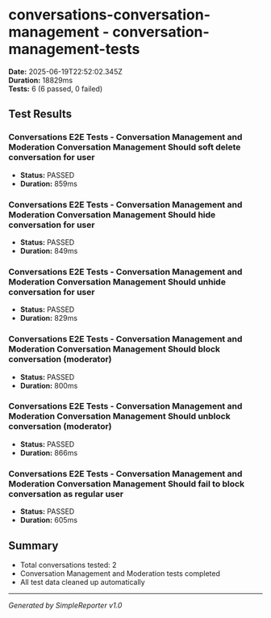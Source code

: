 # conversations-conversation-management - conversation-management-tests

**Date:** 2025-06-19T22:52:02.345Z  
**Duration:** 18829ms  
**Tests:** 6 (6 passed, 0 failed)

## Test Results


### Conversations E2E Tests - Conversation Management and Moderation Conversation Management Should soft delete conversation for user
- **Status:** PASSED
- **Duration:** 859ms



### Conversations E2E Tests - Conversation Management and Moderation Conversation Management Should hide conversation for user
- **Status:** PASSED
- **Duration:** 849ms



### Conversations E2E Tests - Conversation Management and Moderation Conversation Management Should unhide conversation for user
- **Status:** PASSED
- **Duration:** 829ms



### Conversations E2E Tests - Conversation Management and Moderation Conversation Management Should block conversation (moderator)
- **Status:** PASSED
- **Duration:** 800ms



### Conversations E2E Tests - Conversation Management and Moderation Conversation Management Should unblock conversation (moderator)
- **Status:** PASSED
- **Duration:** 866ms



### Conversations E2E Tests - Conversation Management and Moderation Conversation Management Should fail to block conversation as regular user
- **Status:** PASSED
- **Duration:** 605ms



## Summary

- Total conversations tested: 2
- Conversation Management and Moderation tests completed
- All test data cleaned up automatically

---
*Generated by SimpleReporter v1.0*
